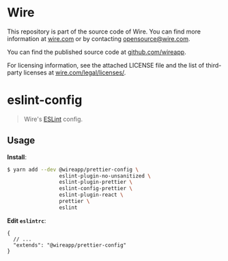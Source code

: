 # Wire

This repository is part of the source code of Wire. You can find more information at [wire.com](https://wire.com) or by contacting opensource@wire.com.

You can find the published source code at [github.com/wireapp](https://github.com/wireapp).

For licensing information, see the attached LICENSE file and the list of third-party licenses at [wire.com/legal/licenses/](https://wire.com/legal/licenses/).

# eslint-config

> Wire's [ESLint](https://eslint.org/docs/developer-guide/shareable-configs) config.

## Usage

**Install**:

```bash
$ yarn add --dev @wireapp/prettier-config \
                 eslint-plugin-no-unsanitized \
                 eslint-plugin-prettier \
                 eslint-config-prettier \
                 eslint-plugin-react \
                 prettier \
                 eslint
```

**Edit `eslintrc`**:

```jsonc
{
  // ...
  "extends": "@wireapp/prettier-config"
}
```
